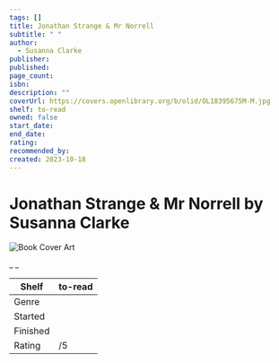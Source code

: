 ```yaml
---
tags: []
title: Jonathan Strange & Mr Norrell
subtitle: " "
author:
  - Susanna Clarke
publisher: 
published: 
page_count: 
isbn: 
description: ""
coverUrl: https://covers.openlibrary.org/b/olid/OL18395675M-M.jpg
shelf: to-read
owned: false
start_date: 
end_date: 
rating: 
recommended_by: 
created: 2023-10-18
---
```


# Jonathan Strange & Mr Norrell by Susanna Clarke

![Book Cover Art](https://covers.openlibrary.org/b/olid/OL18395675M-M.jpg)

_ _

| Shelf | to-read |
| --- | --- |
| Genre |  |
| Started |  |
| Finished |  |
| Rating | /5 |

